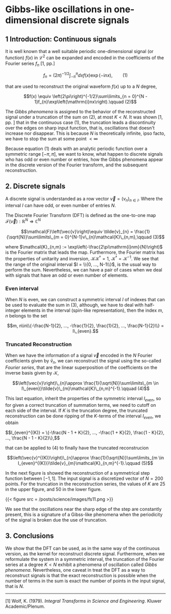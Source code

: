 # Gibbs-like oscillations in one-dimensional discrete signals


## 1 Introduction: Continuous signals

It is well known that a well suitable periodic one-dimensional signal (or function) $f(x)$ in $\mathcal{L}^{2}$ can be expanded and encoded in the coefficients of the Fourier series $f_{n}$ [1, pp.]

$$f_{n} = \left(2\pi\right)^{-1/2}\int_{-\pi}^{\pi}dx f(x)\exp\left(-\mathrm{i}nx\right),\qquad (1)$$

that are used to reconstruct the original waveform $f(x)$ up to a $N$ degree,

$$f(x) \equiv \left(2\pi\right)^{-1/2}\sum\limits_{n = 0}^{N - 1}f_{n}\exp\left(\mathrm{i}nx\right).\qquad (2)$$

The _Gibbs phenomena_ is assigned to the behavior of the reconstructed signal under a truncation of the sum on $(2)$, at most $K < N$. It was shown [1, pp. ] that in the continuous case $(1)$, the truncation leads a discontinuity over the edges on sharp input function, that is, oscillations that doesn't increase nor disappear. This is because $N$ is theoretically infinite, ipso facto, we have to stop the sum at some point $<\infty$

Because equation $(1)$ deals with an analytic periodic function over a symmetric range $[-\pi, \pi]$, we want to know, what happen to discrete signals who has odd or even number or entries, how the Gibbs phenomena appear in the discrete version of the Fourier transform, and the subsequent reconstruction.

## 2. Discrete signals

A discrete signal is understanded as a row vector $\vec{v} = \left(v_{n}\right)_{n\in I}$. Where the interval $I$ can have odd, or even number of entries $N$. 

The Discrete Fourier Transform (DFT) is defined as the one-to-one map $\mathcal{F}\left(\vec{v}\right):\mathbb{R}^{N}\Rightarrow\mathbb{C}^{N}$

$$\mathcal{F}\left(\vec{v}\right)\equiv \tilde{v}_{n} = \frac{1}{\sqrt{N}}\sum\limits\_{m = 0}^{N-1}v\_{n}\mathcal{K}\_{n,m},\qquad (3)$$

where $\mathcal{K}_{n,m} := \exp\left(-\frac{2\pi\mathrm{i}nm}{N}\right)$ is the Fourier matrix that leads the map. Furthermore, the Fourier matrix has the properties of unitarity and inversion, $\mathcal{K}\mathcal{K}^{\dagger} = 1$, $\mathcal{K}^{\dagger} = \mathcal{K}^{-1}$. We see that the range of the original interval $I = \\{0, ..., N-1\\}$, is the usual way to perform the sum. Nevertheless, we can have a pair of cases when we deal with signals that have an odd or even number of elements.

### Even interval

When $N$ is even, we can construct a symmetric interval $I$ of indexes that can be used to evaluate the sum in $(3)$, although, we have to deal with half-integer elements in the interval (spin-like representation), then the index $m, n$ belongs to the set

$$m, n\in\\{-\frac{N-1}{2}, ..., -\frac{1}{2}, \frac{1}{2}, ..., \frac{N-1}{2}\\} = I\_{even}.$$

### Truncated Reconstruction

When we have the information of a signal $\vec{v}$ encoded in the $N$ Fourier coefficients given by $\tilde{v}_{n}$, we can reconstruct the signal using the so-called _Fourier series_, that are the linear superposition of the coefficients on the inverse basis given by $\mathcal{K}$,

$$\left(\vec{v}\right)\_{n}\approx \frac{1}{\sqrt{N}}\sum\limits\_{m \in I\_{even}}\tilde{v}\_{m}\mathcal{K}\_{n,m}^{-1}.\qquad (4)$$

This last equation, inherit the properties of the symmetric interval $I_{even}$, so for given a correct truncation of summation terms, we need to cutoff on each side of the interval. If $K$ is the truncation degree, the truncated reconstruction can be done ripping of the $K$-terms of the interval $I_{even}$, we obtain

$$I\_{even}^{(K)} = \\{-\frac{N - 1 + K}{2}, ..., -\frac{1 + K}{2}, \frac{1 - K}{2}, ..., \frac{N - 1 - K}{2}\\\},$$

that can be applied to $(4)$ to finally have the truncated reconstrucion

$$\left(\vec{v}^{(K)}\right)\_{n}\approx \frac{1}{\sqrt{N}}\sum\limits_{m \in I_{even}^{(K)}}\tilde{v}_{m}\mathcal{K}_{n,m}^{-1}.\qquad (5)$$

In the next figure is showed the reconstruction of a symmetrical step function between $[-1,1]$. The input signal is a discretized vector of $N = 200$ points. For the truncation in the reconstruction series, the values of $K$ are $25$ in the upper figure, and $50$ in the lower figure.

{{< figure src = /posts/science/images/fs11.png >}}

We see that the oscillations near the sharp edge of the step are constantly present, this is a signature of a Gibss-like phenomena when the periodicity of the signal is broken due the use of truncation.

## 3. Conclusions

We show that the DFT can be used, as in the same way of the continuous version, as the kernel for reconstruct discrete signal. Furthermore, when we reformulate the system in a symmetric interval, the truncation of the Fourier series at a degree $K < N$ exhibit a phenomena of oscillation called _Gibbs phenomena_. Nevertheless, one caveat in treat the DFT as a way to reconstruct signals is that the exact reconstruction is possible when the number of terms in the sum is exact the number of points in the input signal, that is $N$. 

____

[1] Wolf, K. (1979). *Integral Transforms in Science and Engineering*. Kluwer Academic/Plenum.

